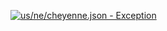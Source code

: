 [![us/ne/cheyenne.json - Exception](https://img.shields.io/badge/us/ne/cheyenne.json-Exception-red)](https://github.com/openaddresses/openaddresses/tree/master/sources/us/ne/cheyenne.json)